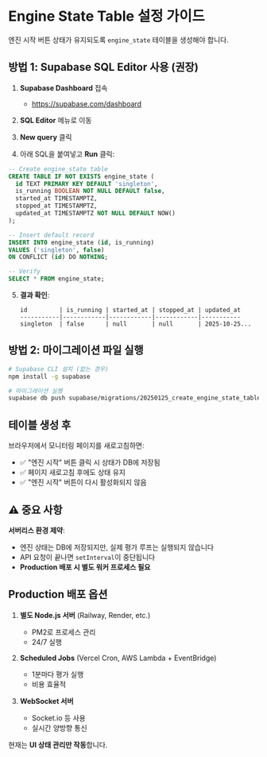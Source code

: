 # Engine State Table 설정 가이드

엔진 시작 버튼 상태가 유지되도록 `engine_state` 테이블을 생성해야 합니다.

## 방법 1: Supabase SQL Editor 사용 (권장)

1. **Supabase Dashboard** 접속
   - https://supabase.com/dashboard

2. **SQL Editor** 메뉴로 이동

3. **New query** 클릭

4. 아래 SQL을 붙여넣고 **Run** 클릭:

```sql
-- Create engine_state table
CREATE TABLE IF NOT EXISTS engine_state (
  id TEXT PRIMARY KEY DEFAULT 'singleton',
  is_running BOOLEAN NOT NULL DEFAULT false,
  started_at TIMESTAMPTZ,
  stopped_at TIMESTAMPTZ,
  updated_at TIMESTAMPTZ NOT NULL DEFAULT NOW()
);

-- Insert default record
INSERT INTO engine_state (id, is_running)
VALUES ('singleton', false)
ON CONFLICT (id) DO NOTHING;

-- Verify
SELECT * FROM engine_state;
```

5. **결과 확인**:
   ```
   id         | is_running | started_at | stopped_at | updated_at
   -----------|------------|------------|------------|-----------
   singleton  | false      | null       | null       | 2025-10-25...
   ```

## 방법 2: 마이그레이션 파일 실행

```bash
# Supabase CLI 설치 (없는 경우)
npm install -g supabase

# 마이그레이션 실행
supabase db push supabase/migrations/20250125_create_engine_state_table.sql
```

## 테이블 생성 후

브라우저에서 모니터링 페이지를 새로고침하면:
- ✅ "엔진 시작" 버튼 클릭 시 상태가 DB에 저장됨
- ✅ 페이지 새로고침 후에도 상태 유지
- ✅ "엔진 시작" 버튼이 다시 활성화되지 않음

## ⚠️ 중요 사항

**서버리스 환경 제약**:
- 엔진 상태는 DB에 저장되지만, 실제 평가 루프는 실행되지 않습니다
- API 요청이 끝나면 `setInterval`이 중단됩니다
- **Production 배포 시 별도 워커 프로세스 필요**

## Production 배포 옵션

1. **별도 Node.js 서버** (Railway, Render, etc.)
   - PM2로 프로세스 관리
   - 24/7 실행

2. **Scheduled Jobs** (Vercel Cron, AWS Lambda + EventBridge)
   - 1분마다 평가 실행
   - 비용 효율적

3. **WebSocket 서버**
   - Socket.io 등 사용
   - 실시간 양방향 통신

현재는 **UI 상태 관리만 작동**합니다.
